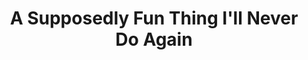 ---
authors: David Foster Wallace
title: A Supposedly Fun Thing I'll Never Do Again
layout: book
link: false
---